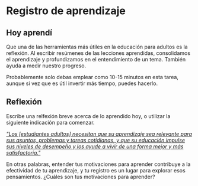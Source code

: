 ﻿# Registro de aprendizaje

## Hoy aprendí

Que una de las herramientas más útiles en la educación para adultos es la reflexión. Al escribir resúmenes de las lecciones aprendidas, consolidamos el aprendizaje y profundizamos en el entendimiento de un tema. También ayuda a medir nuestro progreso.

Probablemente solo debas emplear como 10-15 minutos en esta tarea, aunque si vez que es útil invertir más tiempo, puedes hacerlo.

## Reflexión

Escribe una relfexión breve acerca de lo aprendido hoy, o utilizar la siguiente indicación para comenzar.

[*"Los [estudiantes adultos] necesitan que su aprendizaje sea relevante para sus asuntos, problemas y tareas cotidianas, y que su educación impulse sus niveles de desempeño y los ayude a vivir de una forma mejor y más satisfactoria."*](https://elearningindustry.com/pedagogy-vs-andragogy-in-elearning-can-you-tell-the-difference)

En otras palabras, entender tus motivaciones para aprender contribuye a la efectividad de tu aprendizaje, y tu registro es un lugar para explorar esos pensamientos. ¿Cuáles son tus motivaciones para aprender?
